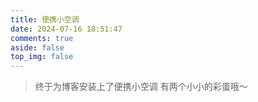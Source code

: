 ```yaml
---
title: 便携小空调
date: 2024-07-16 18:51:47
comments: true
aside: false
top_img: false
---
```


> 终于为博客安装上了便携小空调
> 有两个小小的彩蛋哦～

<style>
.copyright-box a {
  border-bottom: none !important;
  padding: 0 !important;
}
</style>

<div id="air-conditioner-vue"></div>
<script src='https://cdn.cbd.int/luoh-blog-static@0.0.4/js/air-conditioner.js'></script>